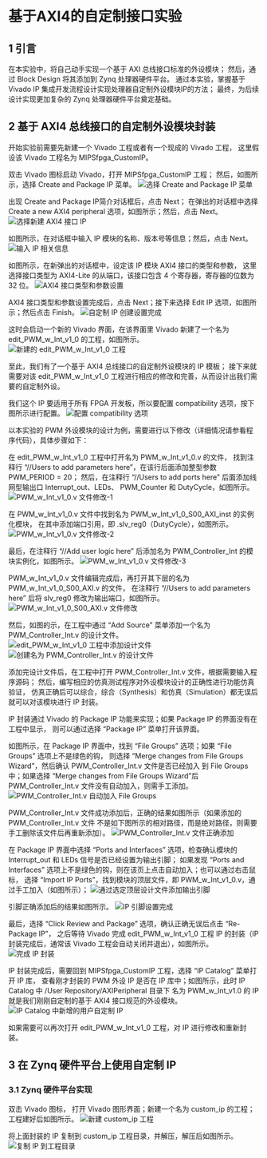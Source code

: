 # 基于AXI4的自定制接口实验

## 1 引言

在本实验中，将自己动手实现一个基于 AXI 总线接口标准的外设模块；
然后，通过 Block Design 将其添加到 Zynq 处理器硬件平台。
通过本实验，掌握基于 Vivado IP 集成开发流程设计实现处理器自定制外设模块IP的方法；
最终，为后续设计实现更加复杂的 Zynq 处理器硬件平台奠定基础。

## 2 基于 AXI4 总线接口的自定制外设模块封装

开始实验前需要先新建一个 Vivado 工程或者有一个现成的 Vivado 工程，
这里假设该 Vivado 工程名为 MIPSfpga_CustomIP。

双击 Vivado 图标启动 Vivado，打开 MIPSfpga_CustomIP 工程；
然后，如图所示，选择 Create and Package IP 菜单。
![选择 Create and Package IP 菜单](https://gitee.com/hustos/bluetooth-car/raw/lab1/picture/image96.png)

出现 Create and Package IP简介对话框后，点击 Next；
在弹出的对话框中选择 Create a new AXI4 peripheral 选项，如图所示；然后，点击 Next。
![选择新建 AXI4 接口 IP](https://gitee.com/hustos/bluetooth-car/raw/lab1/picture/image97.png)

如图所示，在对话框中输入 IP 模块的名称、版本号等信息；然后，点击 Next。
![输入 IP 相关信息](https://gitee.com/hustos/bluetooth-car/raw/lab1/picture/image98.png)

如图所示，在新弹出的对话框中，设定该 IP 模块 AXI4 接口的类型和参数，
这里选择接口类型为 AXI4-Lite 的从端口，该接口包含 4 个寄存器，寄存器的位数为 32 位。
![AXI4 接口类型和参数设置](https://gitee.com/hustos/bluetooth-car/raw/lab1/picture/image99.png)

AXI4 接口类型和参数设置完成后，点击 Next；接下来选择 Edit IP 选项，如图所示；然后点击 Finish。
![自定制 IP 创建设置完成](https://gitee.com/hustos/bluetooth-car/raw/lab1/picture/image100.png)

这时会启动一个新的 Vivado 界面，在该界面里 Vivado 新建了一个名为 edit_PWM_w_Int_v1_0 的工程，如图所示。
![新建的 edit_PWM_w_Int_v1_0 工程](https://gitee.com/hustos/bluetooth-car/raw/lab1/picture/image101.png)

至此，我们有了一个基于 AXI4 总线接口的自定制外设模块的 IP 模板；
接下来就需要对该 edit_PWM_w_Int_v1_0 工程进行相应的修改和完善，从而设计出我们需要的自定制外设。

我们这个 IP 要适用于所有 FPGA 开发板，所以要配置 compatibility 选项，按下图所示进行配置。
![配置 compatibility 选项](https://gitee.com/hustos/bluetooth-car/raw/master/picture/compatibility.png)

以本实验的 PWM 外设模块的设计为例，需要进行以下修改（详细情况请参看程序代码），具体步骤如下：

在 edit_PWM_w_Int_v1_0 工程中打开名为 PWM_w_Int_v1_0.v 的文件，
找到注释行 “//Users to add parameters here”，在该行后面添加整型参数 PWM_PERIOD = 20；
然后，在注释行 “//Users to add ports here” 后面添加线网型输出口 Interrupt_out、LEDs、
PWM_Counter 和 DutyCycle，如图所示。
![PWM_w_Int_v1_0.v 文件修改-1](https://gitee.com/hustos/bluetooth-car/raw/lab1/picture/image102.png)

在 PWM_w_Int_v1_0.v 文件中找到名为 PWM_w_Int_v1_0_S00_AXI_inst 的实例化模块，
在其中添加端口引用，即 .slv_reg0（DutyCycle），如图所示。
![PWM_w_Int_v1_0.v 文件修改-2](https://gitee.com/hustos/bluetooth-car/raw/lab1/picture/image103.png)

最后，在注释行 “//Add user logic here” 后添加名为 PWM_Controller_Int 的模块实例化，如图所示。
![PWM_w_Int_v1_0.v 文件修改-3](https://gitee.com/hustos/bluetooth-car/raw/lab1/picture/image104.png)

PWM_w_Int_v1_0.v 文件编辑完成后，再打开其下层的名为 PWM_w_Int_v1_0_S00_AXI.v 的文件，
在注释行 “//Users to add parameters here” 后将 slv_reg0 修改为输出端口，如图所示。
![PWM_w_Int_v1_0_S00_AXI.v 文件修改](https://gitee.com/hustos/bluetooth-car/raw/lab1/picture/image105.png)

然后，如图的示，在工程中通过 “Add Source” 菜单添加一个名为 PWM_Controller_Int.v 的设计文件。
![edit_PWM_w_Int_v1_0 工程中添加设计文件](https://gitee.com/hustos/bluetooth-car/raw/lab1/picture/image106.png)
![创建名为 PWM_Controller_Int.v 的设计文件](https://gitee.com/hustos/bluetooth-car/raw/lab1/picture/image107.png)

添加完设计文件后，在工程中打开 PWM_Controller_Int.v 文件，根据需要输入程序源码；
然后，编写相应的仿真测试程序对外设模块设计的正确性进行功能仿真验证，
仿真正确后可以综合，综合（Synthesis）和仿真（Simulation）都无误后就可以对该模块进行 IP 封装。

IP 封装通过 Vivado 的 Package IP 功能来实现；如果 Package IP 的界面没有在工程中显示，
则可以通过选择 “Package IP” 菜单打开该界面。

如图所示，在 Package IP 界面中，找到 “File Groups” 选项；如果 “File Groups” 选项上不是绿色的钩，
则选择 “Merge changes from File Groups Wizard”，然后确认 PWM_Controller_Int.v 文件是否已经加入
到 File Groups 中；如果选择 “Merge changes from File Groups Wizard”后 PWM_Controller_Int.v 
文件没有自动加入，则需手工添加。
![PWM_Controller_Int.v 自动加入 File Groups](https://gitee.com/hustos/bluetooth-car/raw/lab1/picture/image108.png)

PWM_Controller_Int.v 文件成功添加后，正确的结果如图所示（如果添加的 PWM_Controller_Int.v 文件
不是如下图所示的相对路径，而是绝对路径，则需要手工删除该文件后再重新添加）。
![PWM_Controller_Int.v 文件正确添加](https://gitee.com/hustos/bluetooth-car/raw/lab1/picture/image109.png)

在 Package IP 界面中选择 “Ports and Interfaces” 选项，检查确认模块的 Interrupt_out 和 LEDs 信号是否已经设置为输出引脚；
如果发现 “Ports and Interfaces” 选项上不是绿色的钩，则在该页上点击自动加入；也可以通过右击鼠标，
选择 “Import IP Ports”，找到模块的顶层文件，即 PWM_w_Int_v1_0.v，通过手工加入（如图所示）；
![通过选定顶层设计文件添加输出引脚](https://gitee.com/hustos/bluetooth-car/raw/lab1/picture/image110.png)

引脚正确添加后的结果如图所示。
![IP 引脚设置完成](https://gitee.com/hustos/bluetooth-car/raw/lab1/picture/image111.png)

最后，选择 “Click Review and Package” 选项，确认正确无误后点击 “Re-Package IP”，
之后等待 Vivado 完成 edit_PWM_w_Int_v1_0 工程 IP 的封装（IP 封装完成后，通常该 Vivado 工程会自动关闭并退出），如图所示。
![完成 IP 封装](https://gitee.com/hustos/bluetooth-car/raw/lab1/picture/image112.png)

IP 封装完成后，需要回到 MIPSfpga_CustomIP 工程，选择 “IP Catalog” 菜单打开 IP 库，
查看刚才封装的 PWM 外设 IP 是否在 IP 库中；如图所示，此时 IP Catalog 中 /User Repository/AXIPeripheral 目录下
名为 PWM_w_Int_v1.0 的 IP 就是我们刚刚自定制的基于 AXI4 接口规范的外设模块。
![IP Catalog 中新增的用户自定制 IP ](https://gitee.com/hustos/bluetooth-car/raw/lab1/picture/image113.png)

如果需要可以再次打开 edit_PWM_w_Int_v1_0 工程，对 IP 进行修改和重新封装。

## 3 在 Zynq 硬件平台上使用自定制 IP
### 3.1 Zynq 硬件平台实现
双击 Vivado 图标， 打开 Vivado 图形界面；新建一个名为 custom_ip 的工程；工程建好后如图所示。
![新建 custom_ip 工程](https://images.gitee.com/uploads/images/2021/0913/170152_9c345c1c_9625532.png "屏幕截图.png")

将上面封装的 IP 复制到 custom_ip 工程目录，并解压，解压后如图所示。
![复制 IP 到工程目录](https://images.gitee.com/uploads/images/2021/0913/170523_d4f8e031_9625532.png "屏幕截图.png")

